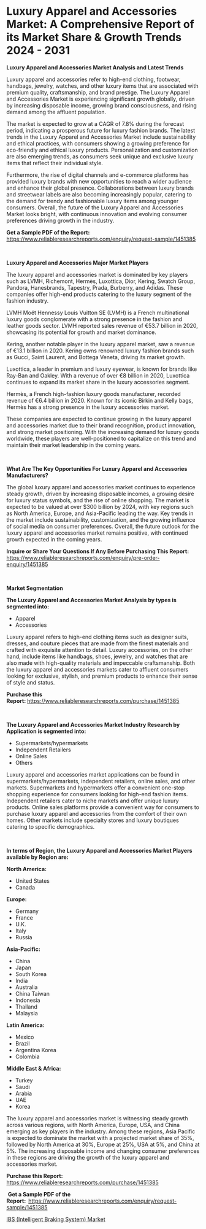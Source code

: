 <p><h1>Luxury Apparel and Accessories Market: A Comprehensive Report of its Market Share & Growth Trends 2024 - 2031</h1></p><p><strong>Luxury Apparel and Accessories Market Analysis and Latest Trends</strong></p>
<p><p>Luxury apparel and accessories refer to high-end clothing, footwear, handbags, jewelry, watches, and other luxury items that are associated with premium quality, craftsmanship, and brand prestige. The Luxury Apparel and Accessories Market is experiencing significant growth globally, driven by increasing disposable income, growing brand consciousness, and rising demand among the affluent population.</p><p>The market is expected to grow at a CAGR of 7.8% during the forecast period, indicating a prosperous future for luxury fashion brands. The latest trends in the Luxury Apparel and Accessories Market include sustainability and ethical practices, with consumers showing a growing preference for eco-friendly and ethical luxury products. Personalization and customization are also emerging trends, as consumers seek unique and exclusive luxury items that reflect their individual style.</p><p>Furthermore, the rise of digital channels and e-commerce platforms has provided luxury brands with new opportunities to reach a wider audience and enhance their global presence. Collaborations between luxury brands and streetwear labels are also becoming increasingly popular, catering to the demand for trendy and fashionable luxury items among younger consumers. Overall, the future of the Luxury Apparel and Accessories Market looks bright, with continuous innovation and evolving consumer preferences driving growth in the industry.</p></p>
<p><strong>Get a Sample PDF of the Report:&nbsp;</strong> <a href="https://www.reliableresearchreports.com/enquiry/request-sample/1451385">https://www.reliableresearchreports.com/enquiry/request-sample/1451385</a></p>
<p>&nbsp;</p>
<p><strong>Luxury Apparel and Accessories Major Market Players</strong></p>
<p><p>The luxury apparel and accessories market is dominated by key players such as LVMH, Richemont, Hermès, Luxottica, Dior, Kering, Swatch Group, Pandora, Hanesbrands, Tapestry, Prada, Burberry, and Adidas. These companies offer high-end products catering to the luxury segment of the fashion industry.</p><p>LVMH Moët Hennessy Louis Vuitton SE (LVMH) is a French multinational luxury goods conglomerate with a strong presence in the fashion and leather goods sector. LVMH reported sales revenue of €53.7 billion in 2020, showcasing its potential for growth and market dominance.</p><p>Kering, another notable player in the luxury apparel market, saw a revenue of €13.1 billion in 2020. Kering owns renowned luxury fashion brands such as Gucci, Saint Laurent, and Bottega Veneta, driving its market growth.</p><p>Luxottica, a leader in premium and luxury eyewear, is known for brands like Ray-Ban and Oakley. With a revenue of over €8 billion in 2020, Luxottica continues to expand its market share in the luxury accessories segment.</p><p>Hermès, a French high-fashion luxury goods manufacturer, recorded revenue of €6.4 billion in 2020. Known for its iconic Birkin and Kelly bags, Hermès has a strong presence in the luxury accessories market.</p><p>These companies are expected to continue growing in the luxury apparel and accessories market due to their brand recognition, product innovation, and strong market positioning. With the increasing demand for luxury goods worldwide, these players are well-positioned to capitalize on this trend and maintain their market leadership in the coming years.</p></p>
<p>&nbsp;</p>
<p><strong>What Are The Key Opportunities For Luxury Apparel and Accessories Manufacturers?</strong></p>
<p><p>The global luxury apparel and accessories market continues to experience steady growth, driven by increasing disposable incomes, a growing desire for luxury status symbols, and the rise of online shopping. The market is expected to be valued at over $300 billion by 2024, with key regions such as North America, Europe, and Asia-Pacific leading the way. Key trends in the market include sustainability, customization, and the growing influence of social media on consumer preferences. Overall, the future outlook for the luxury apparel and accessories market remains positive, with continued growth expected in the coming years.</p></p>
<p><strong>Inquire or Share Your Questions If Any Before Purchasing This Report:</strong> <a href="https://www.reliableresearchreports.com/enquiry/pre-order-enquiry/1451385">https://www.reliableresearchreports.com/enquiry/pre-order-enquiry/1451385</a></p>
<p>&nbsp;</p>
<p><strong>Market Segmentation</strong></p>
<p><strong>The Luxury Apparel and Accessories Market Analysis by types is segmented into:</strong></p>
<p><ul><li>Apparel</li><li>Accessories</li></ul></p>
<p><p>Luxury apparel refers to high-end clothing items such as designer suits, dresses, and couture pieces that are made from the finest materials and crafted with exquisite attention to detail. Luxury accessories, on the other hand, include items like handbags, shoes, jewelry, and watches that are also made with high-quality materials and impeccable craftsmanship. Both the luxury apparel and accessories markets cater to affluent consumers looking for exclusive, stylish, and premium products to enhance their sense of style and status.</p></p>
<p><strong>Purchase this Report:&nbsp;</strong><a href="https://www.reliableresearchreports.com/purchase/1451385">https://www.reliableresearchreports.com/purchase/1451385</a></p>
<p>&nbsp;</p>
<p><strong>The Luxury Apparel and Accessories Market Industry Research by Application is segmented into:</strong></p>
<p><ul><li>Supermarkets/hypermarkets</li><li>Independent Retailers</li><li>Online Sales</li><li>Others</li></ul></p>
<p><p>Luxury apparel and accessories market applications can be found in supermarkets/hypermarkets, independent retailers, online sales, and other markets. Supermarkets and hypermarkets offer a convenient one-stop shopping experience for consumers looking for high-end fashion items. Independent retailers cater to niche markets and offer unique luxury products. Online sales platforms provide a convenient way for consumers to purchase luxury apparel and accessories from the comfort of their own homes. Other markets include specialty stores and luxury boutiques catering to specific demographics.</p></p>
<p>&nbsp;</p>
<p><strong>In terms of Region, the Luxury Apparel and Accessories Market Players available by Region are:</strong></p>
<p>
    <p> <strong> North America: </strong>
        <ul>
            <li>United States</li>
            <li>Canada</li>
        </ul>
        </p> 
    <p> <strong> Europe: </strong>
        <ul>
            <li>Germany</li>
            <li>France</li>
            <li>U.K.</li>
            <li>Italy</li>
            <li>Russia</li>
        </ul>
        </p> 
    <p> <strong> Asia-Pacific: </strong>
        <ul>
            <li>China</li>
            <li>Japan</li>
            <li>South Korea</li>
            <li>India</li>
            <li>Australia</li>
            <li>China Taiwan</li>
            <li>Indonesia</li>
            <li>Thailand</li>
            <li>Malaysia</li>
        </ul>
        </p> 
    <p> <strong> Latin America: </strong>
        <ul>
            <li>Mexico</li>
            <li>Brazil</li>
            <li>Argentina Korea</li>
            <li>Colombia</li>
        </ul>
        </p> 
    <p> <strong> Middle East & Africa: </strong>
        <ul>
            <li>Turkey</li>
            <li>Saudi</li>
            <li>Arabia</li>
            <li>UAE</li>
            <li>Korea</li>
        </ul>
    </p>
    </p>
<p><p>The luxury apparel and accessories market is witnessing steady growth across various regions, with North America, Europe, USA, and China emerging as key players in the industry. Among these regions, Asia Pacific is expected to dominate the market with a projected market share of 35%, followed by North America at 30%, Europe at 25%, USA at 5%, and China at 5%. The increasing disposable income and changing consumer preferences in these regions are driving the growth of the luxury apparel and accessories market.</p></p>
<p><strong>Purchase this Report: </strong><a href="https://www.reliableresearchreports.com/purchase/1451385">https://www.reliableresearchreports.com/purchase/1451385</a></p>
<p>&nbsp;<strong>Get a Sample PDF of the Report:&nbsp;&nbsp;</strong><a href="https://www.reliableresearchreports.com/enquiry/request-sample/1451385">https://www.reliableresearchreports.com/enquiry/request-sample/1451385</a></p>
<p><strong></strong></p>
<p><p><a href="https://skillful-vermicelli-b89.notion.site/IBS-Intelligent-Braking-System-Market-Size-Furnishes-Valuable-Information-Encompassing-Market-Shar-eccc6908d0514274a37fb1270337f227">IBS (Intelligent Braking System) Market</a></p></p>